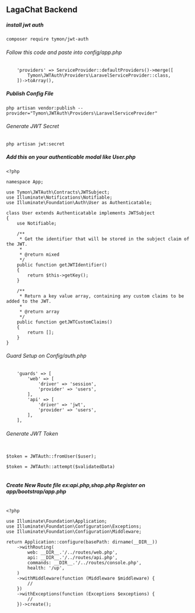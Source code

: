 ## LagaChat Backend

##### install jwt auth

```
composer require tymon/jwt-auth

```

###### Follow this code and paste into config/app.php

```
    'providers' => ServiceProvider::defaultProviders()->merge([
        Tymon\JWTAuth\Providers\LaravelServiceProvider::class,
    ])->toArray(),

```

##### Publish Config File

```
php artisan vendor:publish --provider="Tymon\JWTAuth\Providers\LaravelServiceProvider"

```

###### Generate JWT Secret

```
php artisan jwt:secret

```

##### Add this on your authenticable modal like User.php

```
<?php

namespace App;

use Tymon\JWTAuth\Contracts\JWTSubject;
use Illuminate\Notifications\Notifiable;
use Illuminate\Foundation\Auth\User as Authenticatable;

class User extends Authenticatable implements JWTSubject
{
    use Notifiable;

    /**
     * Get the identifier that will be stored in the subject claim of the JWT.
     *
     * @return mixed
     */
    public function getJWTIdentifier()
    {
        return $this->getKey();
    }

    /**
     * Return a key value array, containing any custom claims to be added to the JWT.
     *
     * @return array
     */
    public function getJWTCustomClaims()
    {
        return [];
    }
}

```

###### Guard Setup on Config/auth.php

```
    'guards' => [
        'web' => [
            'driver' => 'session',
            'provider' => 'users',
        ],
        'api' => [
            'driver' => 'jwt',
            'provider' => 'users',
        ],
    ],

```

###### Generate JWT Token

```

$token = JWTAuth::fromUser($user);

$token = JWTAuth::attempt($validatedData)


```

##### Create New Route file ex:api.php,shop.php Register on app/bootstrap/app.php

```

<?php

use Illuminate\Foundation\Application;
use Illuminate\Foundation\Configuration\Exceptions;
use Illuminate\Foundation\Configuration\Middleware;

return Application::configure(basePath: dirname(__DIR__))
    ->withRouting(
        web: __DIR__.'/../routes/web.php',
        api: __DIR__.'/../routes/api.php',
        commands: __DIR__.'/../routes/console.php',
        health: '/up',
    )
    ->withMiddleware(function (Middleware $middleware) {
        //
    })
    ->withExceptions(function (Exceptions $exceptions) {
        //
    })->create();

```
